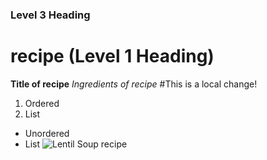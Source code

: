 ### Level 3 Heading
# recipe (Level 1 Heading)
**Title of recipe**
*Ingredients of recipe*
#This is a local change!

1. Ordered
2. List

- Unordered
- List
![Lentil Soup recipe](/home/james/Pictures/recipe.jpg)
